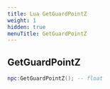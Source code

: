 ```yaml
---
title: Lua GetGuardPointZ
weight: 1
hidden: true
menuTitle: GetGuardPointZ
---
```

## GetGuardPointZ
```lua
npc:GetGuardPointZ(); -- float
```
